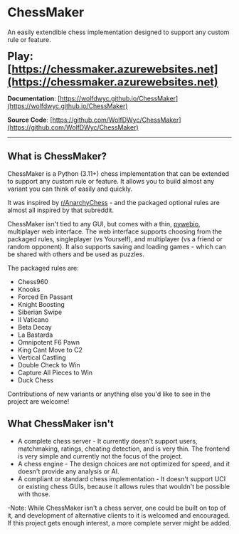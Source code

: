 # ChessMaker

An easily extendible chess implementation designed
to support any custom rule or feature.

<span style="font-size:x-large;"><b>
Play: [https://chessmaker.azurewebsites.net](https://chessmaker.azurewebsites.net)
</b></span>

**Documentation**: [https://wolfdwyc.github.io/ChessMaker](https://wolfdwyc.github.io/ChessMaker)

**Source Code**: [https://github.com/WolfDWyc/ChessMaker](https://github.com/WolfDWyc/ChessMaker)

---

## What is ChessMaker?

ChessMaker is a Python (3.11+) chess implementation that can be extended to support any custom rule or feature.
It allows you to build almost any variant you can think of easily and quickly.

It was inspired by [r/AnarchyChess](https://www.reddit.com/r/AnarchyChess/) - and the packaged optional rules are almost all inspired by that subreddit.

ChessMaker isn't tied to any GUI, but comes with a thin, [pywebio](https://pywebio.readthedocs.io/en/latest/), multiplayer web interface.
The web interface supports choosing from the packaged rules, singleplayer (vs Yourself), and multiplayer
(vs a friend or random opponent). It also supports saving and loading games - which can be shared with others
and be used as puzzles.

The packaged rules are:

* Chess960
* Knooks
* Forced En Passant
* Knight Boosting
* Siberian Swipe
* Il Vaticano
* Beta Decay
* La Bastarda
* Omnipotent F6 Pawn
* King Cant Move to C2
* Vertical Castling
* Double Check to Win
* Capture All Pieces to Win
* Duck Chess

Contributions of new variants or anything else you'd like to see in the project are welcome!

## What ChessMaker isn't

* A complete chess server - It currently doesn't support users, matchmaking, ratings, cheating detection,
and is very thin. The frontend is very simple and currently not the focus of the project.
* A chess engine - The design choices are not optimized for speed, and it doesn't provide any analysis or AI.
* A compliant or standard chess implementation - It doesn't support UCI or existing chess GUIs,
because it allows rules that wouldn't be possible with those.

-Note: While ChessMaker isn't a chess server, one could be built on top of it, and development of alternative clients to it is welcomed and encouraged.
If this project gets enough interest, a more complete server might be added.
